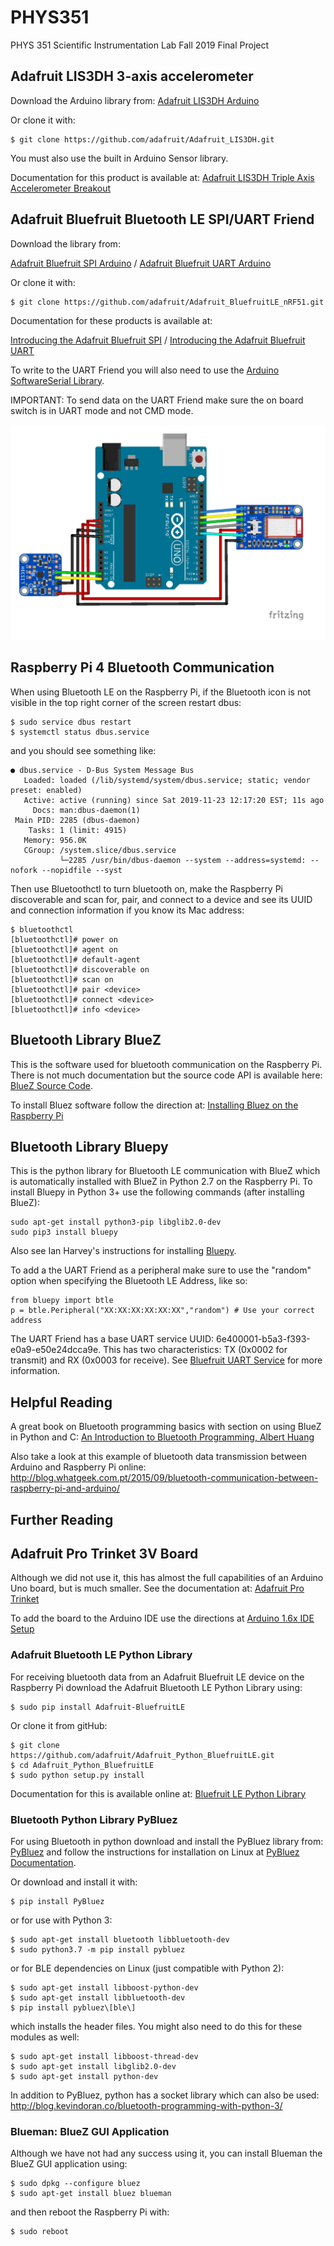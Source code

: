 # PHYS351
PHYS 351 Scientific Instrumentation Lab Fall 2019 Final Project

## Adafruit LIS3DH 3-axis accelerometer
Download the Arduino library from:
[Adafruit LIS3DH Arduino](https://learn.adafruit.com/adafruit-lis3dh-triple-axis-accelerometer-breakout/arduino)

Or clone it with:
```
$ git clone https://github.com/adafruit/Adafruit_LIS3DH.git
```

You must also use the built in Arduino Sensor library.

Documentation for this product is available at:
[Adafruit LIS3DH Triple Axis Accelerometer Breakout](https://cdn-learn.adafruit.com/downloads/pdf/adafruit-lis3dh-triple-axis-accelerometer-breakout.pdf)

## Adafruit Bluefruit Bluetooth LE SPI/UART Friend
Download the library from:

[Adafruit Bluefruit SPI Arduino](https://learn.adafruit.com/introducing-the-adafruit-bluefruit-spi-breakout/software) / [Adafruit Bluefruit UART Arduino](https://learn.adafruit.com/introducing-the-adafruit-bluefruit-le-uart-friend/software)

Or clone it with:
```
$ git clone https://github.com/adafruit/Adafruit_BluefruitLE_nRF51.git
```

Documentation for these products is available at:

[Introducing the Adafruit Bluefruit SPI](https://cdn-learn.adafruit.com/downloads/pdf/introducing-the-adafruit-bluefruit-spi-breakout.pdf) / [Introducing the Adafruit Bluefruit UART](https://cdn-learn.adafruit.com/downloads/pdf/introducing-the-adafruit-bluefruit-le-uart-friend.pdf)

To write to the UART Friend you will also need to use the [Arduino SoftwareSerial Library](https://www.arduino.cc/en/Reference/softwareSerial).

IMPORTANT: To send data on the UART Friend make sure the on board switch is in UART mode and not CMD mode.

![Arduino Connections](/Images/FritzingUARTLIS3DH.png)

## Raspberry Pi 4 Bluetooth Communication
When using Bluetooth LE on the Raspberry Pi, if the Bluetooth icon is not visible in the top right corner of the screen restart dbus:
```
$ sudo service dbus restart
$ systemctl status dbus.service
```
and you should see something like:
```
● dbus.service - D-Bus System Message Bus
   Loaded: loaded (/lib/systemd/system/dbus.service; static; vendor preset: enabled)
   Active: active (running) since Sat 2019-11-23 12:17:20 EST; 11s ago
     Docs: man:dbus-daemon(1)
 Main PID: 2285 (dbus-daemon)
    Tasks: 1 (limit: 4915)
   Memory: 956.0K
   CGroup: /system.slice/dbus.service
           └─2285 /usr/bin/dbus-daemon --system --address=systemd: --nofork --nopidfile --syst
```
Then use Bluetoothctl to turn bluetooth on, make the Raspberry Pi discoverable and scan for, pair, and connect to a device and see its UUID and connection information if you know its Mac address:
```
$ bluetoothctl
[bluetoothctl]# power on
[bluetoothctl]# agent on
[bluetoothctl]# default-agent
[bluetoothctl]# discoverable on
[bluetoothctl]# scan on
[bluetoothctl]# pair <device>
[bluetoothctl]# connect <device>
[bluetoothctl]# info <device>
```

## Bluetooth Library BlueZ
This is the software used for bluetooth communication on the Raspberry Pi.  There is not much documentation but the source code API is available here: [BlueZ Source Code](https://git.kernel.org/pub/scm/bluetooth/bluez.git/tree/).

To install Bluez software follow the direction at:
[Installing Bluez on the Raspberry Pi](https://learn.adafruit.com/install-bluez-on-the-raspberry-pi/installation)

## Bluetooth Library Bluepy
This is the python library for Bluetooth LE communication with BlueZ which is automatically installed with BlueZ in Python 2.7 on the Raspberry Pi.  To install Bluepy in Python 3+ use the following commands (after installing BlueZ):
```
sudo apt-get install python3-pip libglib2.0-dev
sudo pip3 install bluepy
```
Also see Ian Harvey's instructions for installing [Bluepy](https://github.com/IanHarvey/bluepy).

To add a the UART Friend as a peripheral make sure to use the "random" option when specifying the Bluetooth LE Address, like so:
```
from bluepy import btle
p = btle.Peripheral("XX:XX:XX:XX:XX:XX","random") # Use your correct address
```
The UART Friend has a base UART service UUID: 6e400001-b5a3-f393-e0a9-e50e24dcca9e.  This has two characteristics: TX (0x0002 for transmit) and RX (0x0003 for receive).  See [Bluefruit UART Service](https://learn.adafruit.com/introducing-the-adafruit-bluefruit-le-uart-friend/uart-service) for more information.

## Helpful Reading
A great book on Bluetooth programming basics with section on using BlueZ in Python and C:
[An Introduction to Bluetooth Programming, Albert Huang](https://people.csail.mit.edu/albert/bluez-intro/index.html)

Also take a look at this example of bluetooth data transmission between Arduino and Raspberry Pi online:
http://blog.whatgeek.com.pt/2015/09/bluetooth-communication-between-raspberry-pi-and-arduino/

## Further Reading

## Adafruit Pro Trinket 3V Board
Although we did not use it, this has almost the full capabilities of an Arduino Uno board, but is much smaller.  See the documentation at:
[Adafruit Pro Trinket](https://cdn-learn.adafruit.com/downloads/pdf/introducing-pro-trinket.pdf)

To add the board to the Arduino IDE use the directions at [Arduino 1.6x IDE Setup](https://learn.adafruit.com/adafruit-arduino-ide-setup/arduino-1-dot-6-x-ide)

### Adafruit Bluetooth LE Python Library
For receiving bluetooth data from an Adafruit Bluefruit LE device on the Raspberry Pi download the Adafruit Bluetooth LE Python Library using:
```
$ sudo pip install Adafruit-BluefruitLE
```

Or clone it from gitHub:
```
$ git clone https://github.com/adafruit/Adafruit_Python_BluefruitLE.git
$ cd Adafruit_Python_BluefruitLE
$ sudo python setup.py install
```
Documentation for this is available online at:
[Bluefruit LE Python Library](https://cdn-learn.adafruit.com/downloads/pdf/bluefruit-le-python-library.pdf)


### Bluetooth Python Library PyBluez
For using Bluetooth in python download and install the PyBluez library from:
[PyBluez](https://pypi.org/project/PyBluez/) and follow the instructions for installation on Linux at [PyBluez Documentation](https://pybluez.readthedocs.io/en/latest/install.html).

Or download and install it with:
```
$ pip install PyBluez
```
or for use with Python 3:
```
$ sudo apt-get install bluetooth libbluetooth-dev
$ sudo python3.7 -m pip install pybluez
```
or for BLE dependencies on Linux (just compatible with Python 2):
```
$ sudo apt-get install libboost-python-dev
$ sudo apt-get install libbluetooth-dev
$ pip install pybluez\[ble\]
```
which installs the header files. You might also need to do this for these modules as well:
```
$ sudo apt-get install libboost-thread-dev
$ sudo apt-get install libglib2.0-dev
$ sudo apt-get install python-dev
```
In addition to PyBluez, python has a socket library which can also be used:
http://blog.kevindoran.co/bluetooth-programming-with-python-3/

### Blueman: BlueZ GUI Application
Although we have not had any success using it, you can install Blueman the BlueZ GUI application using:
```
$ sudo dpkg --configure bluez
$ sudo apt-get install bluez blueman
```
and then reboot the Raspberry Pi with:
```
$ sudo reboot
```
